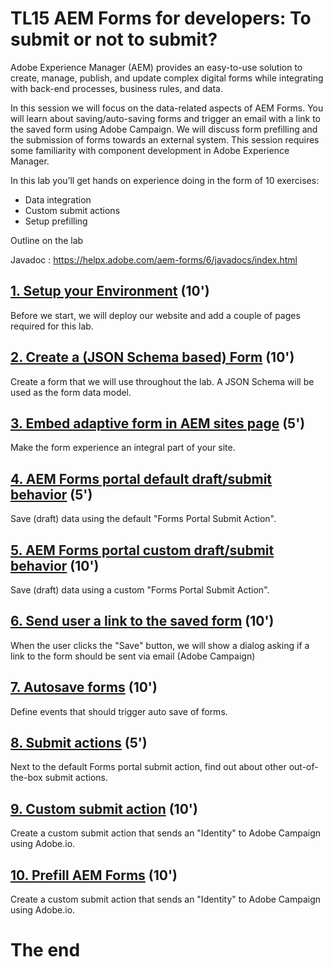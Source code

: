 # TL15 AEM Forms for developers: To submit or not to submit?

Adobe Experience Manager (AEM) provides an easy-to-use solution to create, manage, publish, and update complex digital forms while integrating with back-end processes, business rules, and data.
 
In this session we will focus on the data-related aspects of AEM Forms. You will learn about saving/auto-saving forms and trigger an email with a link to the saved form using Adobe Campaign. We will discuss form prefilling and the submission of forms towards an external system. This session requires some familiarity with component development in Adobe Experience Manager.
 
In this lab you’ll get hands on experience doing in the form of 10 exercises:

* Data  integration
* Custom submit actions
* Setup prefilling

Outline on the lab

Javadoc : https://helpx.adobe.com/aem-forms/6/javadocs/index.html

## [1. Setup your Environment](exercise1/README.md) (10')

Before we start, we will deploy our website and add a couple of pages required for this lab.

## [2. Create a (JSON Schema based) Form](exercise2/README.md) (10')

Create a form that we will use throughout the lab. A JSON Schema will be used as the form data model.

## [3. Embed adaptive form in AEM sites page](exercise3/README.md) (5')

Make the form experience an integral part of your site.

## [4. AEM Forms portal default draft/submit behavior](exercise4/README.md) (5')

Save (draft) data using the default "Forms Portal Submit Action".

## [5. AEM Forms portal custom draft/submit behavior](exercise5/README.md) (10')

Save (draft) data using a custom "Forms Portal Submit Action".

## [6. Send user a link to the saved form](exercise6/README.md) (10')

When the user clicks the "Save" button, we will show a dialog asking if a link to the form should be sent via email (Adobe Campaign)

## [7. Autosave forms](exercise7/README.md) (10')

Define events that should trigger auto save of forms.

## [8. Submit actions](exercise8/README.md) (5')

Next to the default Forms portal submit action, find out about other out-of-the-box submit actions. 

## [9. Custom submit action](exercise9/README.md) (10')

Create a custom submit action that sends an "Identity" to Adobe Campaign using Adobe.io.

## [10. Prefill AEM Forms](exercise10/README.md) (10')

Create a custom submit action that sends an "Identity" to Adobe Campaign using Adobe.io.

# The end
